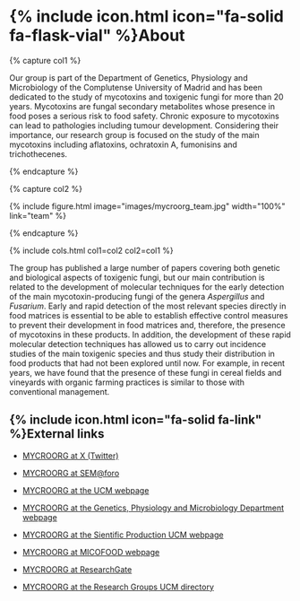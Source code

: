 
# {% include icon.html icon="fa-solid fa-flask-vial" %}About


{% capture col1 %}

Our group is part of the Department of Genetics, Physiology and Microbiology of the Complutense University of Madrid and has been dedicated to the study of mycotoxins and toxigenic fungi for more than 20 years. Mycotoxins are fungal secondary metabolites whose presence in food poses a serious risk to food safety. Chronic exposure to mycotoxins can lead to pathologies including tumour development. Considering their importance, our research group is focused on the study of the main mycotoxins including aflatoxins, ochratoxin A, fumonisins and trichothecenes.

{% endcapture %}

{% capture col2 %}

{% include figure.html image="images/mycroorg_team.jpg" width="100%" link="team" %}

{% endcapture %}

{%
  include cols.html
  col1=col2
  col2=col1
%}

The group has published a large number of papers covering both genetic and biological aspects of toxigenic fungi, but our main contribution is related to the development of molecular techniques for the early detection of the main mycotoxin-producing fungi of the genera _Aspergillus_ and _Fusarium_. Early and rapid detection of the most relevant species directly in food matrices is essential to be able to establish effective control measures to prevent their development in food matrices and, therefore, the presence of mycotoxins in these products. In addition, the development of these rapid molecular detection techniques has allowed us to carry out incidence studies of the main toxigenic species and thus study their distribution in food products that had not been explored until now. For example, in recent years, we have found that the presence of these fungi in cereal fields and vineyards with organic farming practices is similar to those with conventional management.

## {% include icon.html icon="fa-solid fa-link" %}External links

- [MYCROORG at X (Twitter)](https://x.com/mycroorg)

- [MYCROORG at SEM@foro](https://www.semicrobiologia.org/wp-content/uploads/2023/07/5l.-Especial-Microbiologia-de-los-Alimentos.-@mycoorg-trabajando-para-conseguir-alimentos-libres-de-micotoxinas.-SEM_75_web.pdf)

- [MYCROORG at the UCM webpage](https://www.ucm.es/hongos-y-levaduras)

- [MYCROORG at the Genetics, Physiology and Microbiology Department webpage](https://www.ucm.es/gfm/hongos-levaduras)

- [MYCROORG at the Sientific Production UCM webpage](https://produccioncientifica.ucm.es/grupos/5247/detalle)

- [MYCROORG at MICOFOOD webpage](https://micofood.es/hongos-y-levaduras-de-interes-en-agroalimentacion-facultad-de-ciencias-biologicas-universidad-complutense-de-madrid-ucm/)

- [MYCROORG at ResearchGate](https://www.researchgate.net/lab/Mycroorg-Belen-Patino)

- [MYCROORG at the Research Groups UCM directory](https://www.ucm.es/grupos/grupo/454)